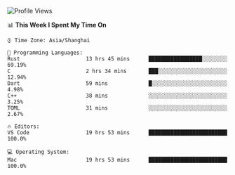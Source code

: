 <!--START_SECTION:waka-->
![Profile Views](http://img.shields.io/badge/Profile%20Views-62-blue)

📊 **This Week I Spent My Time On** 

```text
⌚︎ Time Zone: Asia/Shanghai

💬 Programming Languages: 
Rust                     13 hrs 45 mins      █████████████████░░░░░░░░   69.19% 
C                        2 hrs 34 mins       ███░░░░░░░░░░░░░░░░░░░░░░   12.94% 
Dart                     59 mins             █░░░░░░░░░░░░░░░░░░░░░░░░   4.98% 
C++                      38 mins             ░░░░░░░░░░░░░░░░░░░░░░░░░   3.25% 
TOML                     31 mins             ░░░░░░░░░░░░░░░░░░░░░░░░░   2.67%

🔥 Editors: 
VS Code                  19 hrs 53 mins      █████████████████████████   100.0%

💻 Operating System: 
Mac                      19 hrs 53 mins      █████████████████████████   100.0%

```


<!--END_SECTION:waka-->
